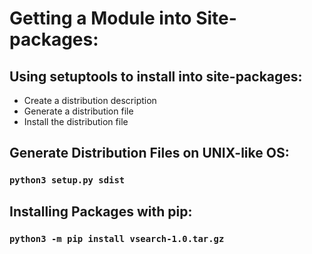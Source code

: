 # Getting a Module into Site-packages:

## Using **setuptools** to install into site-packages:
* Create a distribution description
* Generate a distribution file
* Install the distribution file

##  Generate Distribution Files on UNIX-like OS:
### `python3 setup.py sdist`

## Installing Packages with **pip**:
### `python3 -m pip install vsearch-1.0.tar.gz`
